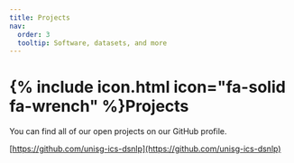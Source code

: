 ```yaml
---
title: Projects
nav:
  order: 3
  tooltip: Software, datasets, and more
---
```


# {% include icon.html icon="fa-solid fa-wrench" %}Projects

You can find all of our open projects on our GitHub profile. 

[https://github.com/unisg-ics-dsnlp](https://github.com/unisg-ics-dsnlp)



<!--  TODO: When we have Projects -> Add them here and in the _data/projects.yaml file!
{% include tags.html tags="publication, resource, website" %}

{% include search-info.html %}

{% include section.html %}

## Featured

{% include list.html component="card" data="projects" filter="group == 'featured'" %}

{% include section.html %}

## More

{% include list.html component="card" data="projects" filter="!group" style="small" %}
-->